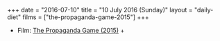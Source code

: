 +++
date = "2016-07-10"
title = "10 July 2016 (Sunday)"
layout = "daily-diet"
films = ["the-propaganda-game-2015"]
+++

<ul>
<li class="entry films">Film: <a href="/films/the-propaganda-game-2015">The Propaganda Game (2015)</a> +</li>
</ul>